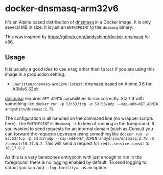 # docker-dnsmasq-arm32v6

It's an Alpine based distribution of [dnsmasq][dnsmasq] in a Docker image. It is only several MB in size. It is just an `ENTRYPOINT` to the `dnsmasq` binary.

This was inspired by https://github.com/andyshinn/docker-dnsmasq for x86.

## Usage

It is usually a good idea to use a tag other than `latest` if you are using this image in a production setting.

* `unwritten/dnsmasq-arm32v6:latest`: dnsmasq based on Alpine 3.6 for ARMv6 32bit 

[dnsmasq][dnsmasq] requires `NET_ADMIN` capabilities to run correctly. Start it with something like `docker run -p 53:53/tcp -p 53:53/udp --cap-add=NET_ADMIN andyshinn/dnsmasq:2.75`.

The configuration is all handled on the command line (no wrapper scripts here). The `ENTRYPOINT` is `dnsmasq -k` to keep it running in the foreground. If you wanted to send requests for an internal domain (such as Consul) you can forward the requests upstream using something like `docker run -p 53:53/tcp -p 53:53/udp --cap-add=NET_ADMIN andyshinn/dnsmasq:2.75 -S /consul/10.17.0.2`. This will send a request for `redis.service.consul` to `10.17.0.2`

As this is a very barebones entrypoint with just enough to run in the foreground, there is no logging enabled by default. To send logging to stdout you can add `--log-facility=-` as an option.

[dnsmasq]: http://www.thekelleys.org.uk/dnsmasq/doc.html
